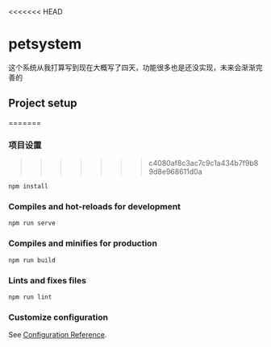 <<<<<<< HEAD
# petsystem
这个系统从我打算写到现在大概写了四天，功能很多也是还没实现，未来会渐渐完善的
## Project setup
=======



### 项目设置   
>>>>>>> c4080af8c3ac7c9c1a434b7f9b89d8e968611d0a
```
npm install
```

### Compiles and hot-reloads for development
```
npm run serve
```

### Compiles and minifies for production
```
npm run build
```

### Lints and fixes files
```
npm run lint
```

### Customize configuration
See [Configuration Reference](https://cli.vuejs.org/config/).
